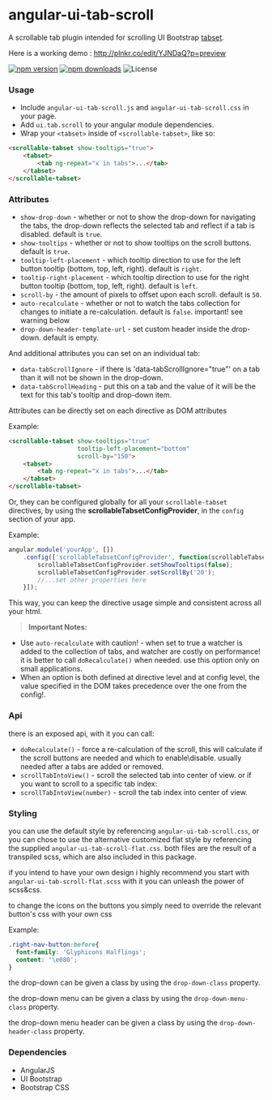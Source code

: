 angular-ui-tab-scroll
=====================

A scrollable tab plugin intended for scrolling UI Bootstrap [tabset](https://angular-ui.github.io/bootstrap/#/tabs).

Here is a working demo : http://plnkr.co/edit/YJNDaQ?p=preview

[![npm version](https://img.shields.io/npm/v/angular-ui-tab-scroll.svg?style=flat-square)](https://www.npmjs.com/package/angular-ui-tab-scroll)
[![npm downloads](https://img.shields.io/npm/dm/angular-ui-tab-scroll.svg?style=flat-square)](http://npm-stat.com/charts.html?package=angular-ui-tab-scroll&from=2015-01-01)
![License](https://img.shields.io/badge/License-MIT-blue.svg?style=flat-square)

### Usage
* Include `angular-ui-tab-scroll.js` and `angular-ui-tab-scroll.css` in your page.
* Add `ui.tab.scroll` to your angular module dependencies.
* Wrap your `<tabset>` inside of `<scrollable-tabset>`, like so:

```html
<scrollable-tabset show-tooltips="true">
	<tabset>
		<tab ng-repeat="x in tabs">...</tab>
	</tabset>
</scrollable-tabset>
```

### Attributes
* `show-drop-down` - whether or not to show the drop-down for navigating the tabs, the drop-down reflects the selected tab and reflect if a tab is disabled.  default is `true`.
* `show-tooltips` - whether or not to show tooltips on the scroll buttons. default is `true`.
* `tooltip-left-placement` - which tooltip direction to use for the left button tooltip (bottom, top, left, right). default is `right`.
* `tooltip-right-placement` - which tooltip direction to use for the right button tooltip (bottom, top, left, right). default is `left`.
* `scroll-by` - the amount of pixels to offset upon each scroll. default is `50`.
* `auto-recalculate` - whether or not to watch the tabs collection for changes to initiate a re-calculation. default is `false`. important! see warning below
* `drop-down-header-template-url` - set custom header inside the drop-down. default is empty.

And additional attributes you can set on an individual tab:
* `data-tabScrollIgnore` - if there is 'data-tabScrollIgnore="true"' on a tab than it will not be shown in the drop-down.
* `data-tabScrollHeading` - put this on a tab and the value of it will be the text for this tab's tooltip and drop-down item.

Attributes can be directly set on each directive as DOM attributes

Example:
```html
<scrollable-tabset show-tooltips="true"
	               tooltip-left-placement="bottom"
	               scroll-by="150">
	<tabset>
		<tab ng-repeat="x in tabs">...</tab>
	</tabset>
</scrollable-tabset>
```

Or, they can be configured globally for all your `scrollable-tabset` directives, by using the **scrollableTabsetConfigProvider**, in the `config` section of your app.

Example:
```javascript
angular.module('yourApp', [])
	.config(['scrollableTabsetConfigProvider', function(scrollableTabsetConfigProvider){
		scrollableTabsetConfigProvider.setShowTooltips(false);
		scrollableTabsetConfigProvider.setScrollBy('20');
		//...set other properties here
	}]);
```

This way, you can keep the directive usage simple and consistent across all your html.

> **Important Notes:**
* Use `auto-recalculate` with caution! - when set to true a watcher is added to the collection of tabs, and watcher are costly on performance! it is better to call `doRecalculate()` when needed. use this option only on small applications.
* When an option is both defined at directive level and at config level, the value specified in the DOM takes precedence over the one from the config!.


### Api
there is an exposed api, with it you can call:
* `doRecalculate()` - force a re-calculation of the scroll, this will calculate if the scroll buttons are needed and which to enable\disable. usually needed after a tabs are added or removed.
* `scrollTabIntoView()` - scroll the selected tab into center of view. or if you want to scroll to a specific tab index:
* `scrollTabIntoView(number)` - scroll the tab index into center of view.

### Styling
you can use the default style by referencing `angular-ui-tab-scroll.css`, or you can chose to use the alternative customized flat style by referencing the supplied `angular-ui-tab-scroll-flat.css`.
both files are the result of a transpiled scss, which are also included in this package.

if you intend to have your own design i highly recommend you start with `angular-ui-tab-scroll-flat.scss` with it you can unleash the power of scss&css.

to change the icons on the buttons you simply need to override the relevant button's css with your own css

Example:
```css
.right-nav-button:before{
  font-family: 'Glyphicons Halflings';
  content: '\e080';
}
```
the drop-down can be given a class by using the `drop-down-class` property.

the drop-down menu can be given a class by using the `drop-down-menu-class` property.

the drop-down menu header can be given a class by using the `drop-down-header-class` property.

### Dependencies
* AngularJS
* UI Bootstrap
* Bootstrap CSS